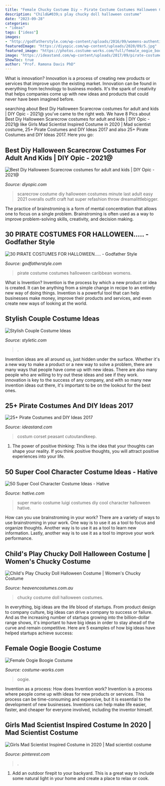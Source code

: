 ```yaml
---
title: "Female Chucky Costume Diy ~ Pirate Costume Costumes Halloween Caribbean Womens"
description: "Child&#039;s play chucky doll halloween costume"
date: "2023-09-28"
categories:
- "ideas"
tags: ["ideas"]
images:
- "http://godfatherstyle.com/wp-content/uploads/2016/09/womens-authentic-caribbean-pirate-costume..jpg"
featuredImage: "https://diyopic.com/wp-content/uploads/2020/09/5.jpg"
featured_image: "https://photos.costume-works.com/full/female_oogie_boogie-32341-3.jpg"
image: "https://ideastand.com/wp-content/uploads/2017/09/pirate-costume-diy/11-pirate-costume-diy-ideas-tutorials.jpg"
ShowToc: true
author: "Prof. Ramona Davis PhD"
---
```



What is innovation?
Innovation is a process of creating new products or services that improve upon the existing market. Innovation can be found in everything from technology to business models. It's the spark of creativity that helps companies come up with new ideas and products that could never have been imagined before.

	

		
searching about Best Diy Halloween Scarecrow costumes for adult and kids | DIY Opic - 2021@ you've came to the right web. We have 8 Pics about Best Diy Halloween Scarecrow costumes for adult and kids | DIY Opic - 2021@ like Girls Mad Scientist Inspired Costume in 2020 | Mad scientist costume, 25+ Pirate Costumes and DIY Ideas 2017 and also 25+ Pirate Costumes and DIY Ideas 2017. Here you go:
		
    
## Best Diy Halloween Scarecrow Costumes For Adult And Kids | DIY Opic - 2021@

<img loading=lazy src="https://diyopic.com/wp-content/uploads/2020/09/5.jpg" onerror="this.onerror=null;this.src='https://tse3.mm.bing.net/th?id=OIP.vB6EF3FNtl6bzKeLLKBaDQHaLF&amp;pid=15.1';" alt="Best Diy Halloween Scarecrow costumes for adult and kids | DIY Opic - 2021@">

_Source: diyopic.com_

>scarecrow costume diy halloween costumes minute last adult easy 2021 overalls outfit craft hat super refashion throw dreamalittlebigger. 

	

The practice of brainstroming is a form of mental concentration that allows one to focus on a single problem. Brainstroming is often used as a way to improve problem-solving skills, creativity, and decision making.

    
## 30 PIRATE COSTUMES FOR HALLOWEEN..... - Godfather Style

<img loading=lazy src="http://godfatherstyle.com/wp-content/uploads/2016/09/womens-authentic-caribbean-pirate-costume..jpg" onerror="this.onerror=null;this.src='https://tse1.mm.bing.net/th?id=OIP.wCpJMOWHZAma4MWPxFpZegHaKl&amp;pid=15.1';" alt="30 PIRATE COSTUMES FOR HALLOWEEN..... - Godfather Style">

_Source: godfatherstyle.com_

>pirate costume costumes halloween caribbean womens. 

	

What is Invention?
Invention is the process by which a new product or idea is created. It can be anything from a simple change in recipe to an entirely new way of doing things. Invention is a powerful tool that can help businesses make money, improve their products and services, and even create new ways of looking at the world.

    
## Stylish Couple Costume Ideas

<img loading=lazy src="https://www.styletic.com/wp-content/uploads/2015/10/3-couple-costume-ideas.jpg" onerror="this.onerror=null;this.src='https://tse3.mm.bing.net/th?id=OIP.xcecg7EuQVZWZexRorf7ewHaNK&amp;pid=15.1';" alt="Stylish Couple Costume Ideas">

_Source: styletic.com_

>. 

	

Invention ideas are all around us, just hidden under the surface. Whether it's a new way to make a product or a new way to solve a problem, there are many ways that people have come up with new ideas. There are also many people who are willing to try out these ideas and see if they work. innovation is key to the success of any company, and with so many new invention ideas out there, it's important to be on the lookout for the best ones.

    
## 25+ Pirate Costumes And DIY Ideas 2017

<img loading=lazy src="https://ideastand.com/wp-content/uploads/2017/09/pirate-costume-diy/11-pirate-costume-diy-ideas-tutorials.jpg" onerror="this.onerror=null;this.src='https://tse1.mm.bing.net/th?id=OIP.3VwY4U3W8UdJFXmmcH46XwHaKh&amp;pid=15.1';" alt="25+ Pirate Costumes and DIY Ideas 2017">

_Source: ideastand.com_

>costum corset peasant cutoutandkeep. 

	

1. The power of positive thinking: This is the idea that your thoughts can shape your reality. If you think positive thoughts, you will attract positive experiences into your life.

    
## 50 Super Cool Character Costume Ideas - Hative

<img loading=lazy src="https://hative.com/wp-content/uploads/2014/10/super-cool-costume-ideas/44-diy-mario-and-luigi-costumes.jpg" onerror="this.onerror=null;this.src='https://tse1.mm.bing.net/th?id=OIP.U3fJf9iCxrPt5jVCCD1n5gHaLG&amp;pid=15.1';" alt="50 Super Cool Character Costume Ideas - Hative">

_Source: hative.com_

>super mario costume luigi costumes diy cool character halloween hative. 

	

How can you use brainstroming in your work?
There are a variety of ways to use brainstroming in your work. One way is to use it as a tool to focus and organize thoughts. Another way is to use it as a tool to learn new information. Lastly, another way is to use it as a tool to improve your work performance.

    
## Child&#039;s Play Chucky Doll Halloween Costume | Women&#039;s Chucky Costume

<img loading=lazy src="https://www.heavencostumes.com.au/media/catalog/product/cache/3ca7c4de79fd9294a778cbfdebc9dde4/s/m/smf-39099-chucky-red-blue-womens-halloween-fancy-dress-costume-image-close-up700.jpg" onerror="this.onerror=null;this.src='https://tse4.mm.bing.net/th?id=OIP.9-KBB1tnzp1PJg5JKdJ82QAAAA&amp;pid=15.1';" alt="Child&#039;s Play Chucky Doll Halloween Costume | Women&#039;s Chucky Costume">

_Source: heavencostumes.com.au_

>chucky costume doll halloween costumes. 

	

In everything, big ideas are the life blood of startups. From product design to company culture, big ideas can drive a company to success or failure. And as the increasing number of startups growing into the billion-dollar range shows, it's important to have big ideas in order to stay ahead of the curve and remain competitive. Here are 5 examples of how big ideas have helped startups achieve success: 
    
## Female Oogie Boogie Costume

<img loading=lazy src="https://photos.costume-works.com/full/female_oogie_boogie-32341-3.jpg" onerror="this.onerror=null;this.src='https://tse4.mm.bing.net/th?id=OIP.dojV_-eTxEtbQdfe92zrYQHaLV&amp;pid=15.1';" alt="Female Oogie Boogie Costume">

_Source: costume-works.com_

>oogie. 

	

Invention as a process: How does Invention work?
Invention is a process where people come up with ideas for new products or services. This process can be time-consuming and expensive, but it is essential to the development of new businesses. Inventions can help make life easier, faster, and cheaper for everyone involved, including the inventor himself.

    
## Girls Mad Scientist Inspired Costume In 2020 | Mad Scientist Costume

<img loading=lazy src="https://i.pinimg.com/736x/54/b7/56/54b75678759155f4fc4048db9f82cdc7.jpg" onerror="this.onerror=null;this.src='https://tse2.mm.bing.net/th?id=OIP.Ll7oFJbzOis5YICyplJ2RwHaJ3&amp;pid=15.1';" alt="Girls Mad Scientist Inspired Costume in 2020 | Mad scientist costume">

_Source: pinterest.com_

>. 

	

1. Add an outdoor firepit to your backyard. This is a great way to include some natural light in your home and create a place to relax or cook. 


